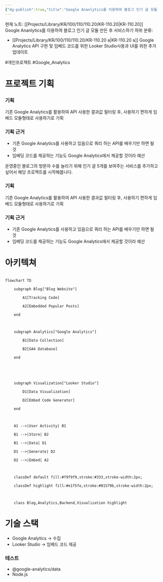 ```yaml
---
{"dg-publish":true,"title":"Google Ananlytics를 이용하여 블로그 인기 글 모듈 만든 후 서비스하기","description":"해당 프로젝트를 구현하기 위한 기획이나 아키텍쳐등 프로젝트 소개가 담긴 글입니다.","permalink":"/projects/library/kr/100/110/110-20/kr-110-20/","dgPassFrontmatter":true,"noteIcon":"0","created":"2025-01-25T23:06:15.052+09:00","updated":"2025-03-18T11:06:40.931+09:00"}
---
```


현재 노트: [[Projects/Library/KR/100/110/110.20/KR-110.20\|KR-110.20]] Google Ananlytics를 이용하여 블로그 인기 글 모듈 만든 후 서비스하기
하위 분류:
- [[Projects/Library/KR/100/110/110.20/KR-110.20 a\|KR-110.20 a]] Google Analytics API 구현 및 임베드 코드를 위한 Looker Studio사용과 UI를 위한 추가 업데이트

#개인프로젝트 #Google_Analytics


# 프로젝트 기획

### 기획
기존 Google Analytics를 활용하여 API 사용한 결과값 필터링 후, 사용하기 편하게 임베드 모듈형태로 사용하기로 기획

### 기획 근거
- 기존 Google Analytics를 사용하고 있음으로 쿼리 하는 API를 배우기만 하면 될 것
- 임베딩 코드를 제공하는 기능도 Google Analytics에서 제공할 것이라 예산

운영중인 블로그의 방문자 수를 늘리기 위해 인기 글 5개를 보여주는 서비스를 추가하고 싶어서 해당 프로젝트를 시작해봅니다.

  
### 기획
기존 Google Analytics를 활용하여 API 사용한 결과값 필터링 후, 사용하기 편하게 임베드 모듈형태로 사용하기로 기획

### 기획 근거
- 기존 Google Analytics를 사용하고 있음으로 쿼리 하는 API를 배우기만 하면 될 것
- 임베딩 코드를 제공하는 기능도 Google Analytics에서 제공할 것이라 예산

# 아키텍쳐

  

```mermaid

flowchart TD

    subgraph Blog["Blog Website"]

        A1[Tracking Code]

        A2[Embedded Popular Posts]

    end

  

    subgraph Analytics["Google Analytics"]

        B1[Data Collection]

        B2[GA4 Database]

    end

  
  
  

    subgraph Visualization["Looker Studio"]

        D1[Data Visualization]

        D2[Embed Code Generator]

    end

  

    A1 -->|User Activity| B1

    B1 -->|Store| B2

    B1 -->|Data| D1

    D1 -->|Generate| D2

    D2 -->|Embed| A2

  

    classDef default fill:#f9f9f9,stroke:#333,stroke-width:2px;

    classDef highlight fill:#e1f5fe,stroke:#01579b,stroke-width:2px;

  

    class Blog,Analytics,Backend,Visualization highlight

```

  

# 기술 스택

- Google Analytics -> 수집
- Looker Studio -> 임베드 코드 제공

  

### 테스트

  

- @google-analytics/data
- Node.js
